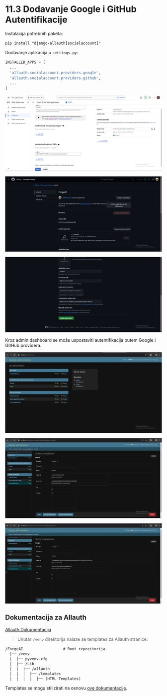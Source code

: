 # 11.3 Dodavanje Google i GitHub Autentifikacije

Instalacija potrebnih paketa:
```shell
pip install "django-allauth[socialaccount]"
```

Dodavanje aplikacija u `settings.py`:
```python
INSTALLED_APPS = [
  ...
  'allauth.socialaccount.providers.google',
  'allauth.socialaccount.providers.github',
  ...
]
```

![](../../images/Auth/1.png)

![](../../images/Auth/2.png)

![](../../images/Auth/3.png)

Kroz admin dashboard se može uspostaviti autentifikacija putem Google i GitHub providera.

![](../../images/Auth/4.png)

![](../../images/Auth/5.png)

![](../../images/Auth/6.png)

## Dokumentacija za Allauth

[Allauth Dokumentacija](https://docs.allauth.org/en/dev/socialaccount/index.html)

> Unutar `/venv` direktorija nalaze se templates za Allauth stranice:
```
/ForgeAI                  # Root repozitorija
  ├── /venv
  │  ├── pyvenv.cfg
  │  ├── /Lib
  │  │  ├── /allauth
  │  │  │  ├── /templates
  │  │  │  │  ├── (HTML Templates)
```

Templates se mogu stilizirati na osnovu [ove dokumentacije](https://docs.allauth.org/en/latest/common/templates.html).
